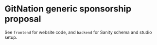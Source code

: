 # GitNation generic sponsorship proposal

See `frontend` for website code, and `backend` for Sanity schema and studio setup.
